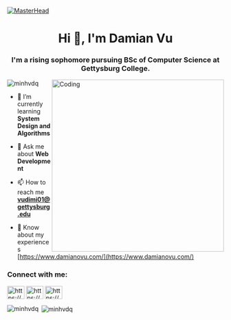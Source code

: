 [![MasterHead](https://as1.ftcdn.net/v2/jpg/02/21/97/86/1000_F_221978639_EyPBA9tuscYhW6rhaO5EiVzdG8hvQSgV.jpg)](https://www.damianovu.com/)

<h1 align="center">Hi 👋, I'm Damian Vu</h1>
<h3 align="center">I'm a rising sophomore pursuing BSc of Computer Science at Gettysburg College.</h3>
<img align="right" alt="Coding" width="400" src="https://media.giphy.com/media/v1.Y2lkPTc5MGI3NjExdW94cDg0ZmE5djVicWZnN243MjZud3V2NnQwa21vdGt6MWtydmY5NSZlcD12MV9pbnRlcm5hbF9naWZfYnlfaWQmY3Q9Zw/2IudUHdI075HL02Pkk/giphy.gif">

<p align="left"> <img src="https://komarev.com/ghpvc/?username=minhvdq&label=Profile%20views&color=0e75b6&style=flat" alt="minhvdq" /> </p>

- 🌱 I’m currently learning **System Design and Algorithms**

- 💬 Ask me about **Web Development**

- 📫 How to reach me **vudimi01@gettysburg.edu**

- 📄 Know about my experiences [https://www.damianovu.com/](https://www.damianovu.com/)

<h3 align="left">Connect with me:</h3>
<p align="left">
<a href="https://linkedin.com/in/https://www.linkedin.com/in/minh-vu-a0617225a/" target="blank"><img align="center" src="https://raw.githubusercontent.com/rahuldkjain/github-profile-readme-generator/master/src/images/icons/Social/linked-in-alt.svg" alt="https://www.linkedin.com/in/minh-vu-a0617225a/" height="30" width="40" /></a>
<a href="https://fb.com/https://www.facebook.com/minh.vdq/" target="blank"><img align="center" src="https://raw.githubusercontent.com/rahuldkjain/github-profile-readme-generator/master/src/images/icons/Social/facebook.svg" alt="https://www.facebook.com/minh.vdq/" height="30" width="40" /></a>
<a href="https://instagram.com/https://www.instagram.com/minh.vdq/" target="blank"><img align="center" src="https://raw.githubusercontent.com/rahuldkjain/github-profile-readme-generator/master/src/images/icons/Social/instagram.svg" alt="https://www.instagram.com/minh.vdq/" height="30" width="40" /></a>
</p>

<p><img align="left" src="https://github-readme-stats.vercel.app/api/top-langs?username=minhvdq&show_icons=true&locale=en&layout=compact" alt="minhvdq" /></p>

<p>&nbsp;<img align="center" src="https://github-readme-stats.vercel.app/api?username=minhvdq&show_icons=true&locale=en" alt="minhvdq" /></p>

